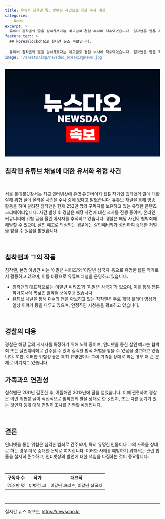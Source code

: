 ```yaml
---
title: 유튜버 침착맨 딸, 칼부림 사건으로 경찰 수사 예정
categories:
  - News
excerpt: >
  유튜버 침착맨의 딸을 살해하겠다는 예고글로 경찰 수사에 착수되었습니다. 침착맨은 웹툰 작가 이말년의 유튜브 채널이며, 9일 온라인커뮤니티에 살인 협박글을 올린 게시자를 경찰이 추적 중입니다. 협박죄나 살인예비죄로 징역이나 벌금형이 적용될 수 있습니다. 침착맨은 2011년 결혼해 2012년에 딸을 얻었으며, 이 사건과 무관한 딸 이소영은 방송에서 언급되었습니다.
feature_text: >
  ## koreablockchain 실시간 뉴스 속보입니다.

  유튜버 침착맨의 딸을 살해하겠다는 예고글로 경찰 수사에 착수되었습니다. 침착맨은 웹툰 작가 이말년의 유튜브 채널이며, 9일 온라인커뮤니티에 살인 협박글을 올린 게시자를 경찰이 추적 중입니다. 협박죄나 살인예비죄로 징역이나 벌금형이 적용될 수 있습니다. 침착맨은 2011년 결혼해 2012년에 딸을 얻었으며, 이 사건과 무관한 딸 이소영은 방송에서 언급되었습니다.
image: '/assets/img/newsdao_breakingnews.jpg'
---
```


<p><img src="/assets/img/newsdao_breakingnews.jpg" alt="koreablockchain 속보" /></p>

<h2 data-ke-size="size26">침착맨 유튜브 채널에 대한 유서화 위협 사건</h2>

<p data-ke-size="size16">&nbsp;</p>

<p>서울 동대문경찰서는 최근 인터넷상에 유명 유튜버이자 웹툰 작가인 침착맨의 딸에 대한 살해 위협 글이 올라온 사건을 수사 중에 있다고 밝혔습니다. 유튜브 채널을 통해 방송 활동을 하며 알려진 침착맨은 현재 252만 명의 구독자를 보유하고 있는 유명한 콘텐츠 크리에이터입니다. 사건 발생 후 경찰은 해당 사건에 대한 조사를 진행 중이며, 온라인 커뮤니티에 위협 글을 올린 게시자를 추적하고 있습니다. 경찰은 해당 사건이 협박죄에 해당할 수 있으며, 살인 예고로 의심되는 경우에는 살인예비죄가 성립하여 중대한 처벌을 받을 수 있음을 밝혔습니다.</p></p>

<p data-ke-size="size16">&nbsp;</p>

<h2 data-ke-size="size26">침착맨과 그의 작품</h2>

<p data-ke-size="size16">침착맨, 본명 이병건 씨는 ‘이말년 씨리즈’와 ‘이말년 삼국지’ 등으로 유명한 웹툰 작가로서 활동하고 있으며, 이를 바탕으로 유튜브 채널을 운영하고 있습니다.</p>

<ul>
<li>침착맨의 대표작으로는 ‘이말년 씨리즈’와 ‘이말년 삼국지’가 있으며, 이를 통해 웹툰 작가로서의 폭넓은 활약을 보여주고 있습니다.</li>
<li>유튜브 채널을 통해 다수의 팬을 확보하고 있는 침착맨은 주로 게임 플레이 영상과 일상 이야기 등을 다루고 있으며, 안정적인 시청층을 확보하고 있습니다.</li>
</ul>

<p data-ke-size="size16">&nbsp;</p>

<h2 data-ke-size="size26">경찰의 대응</h2>

<p data-ke-size="size16">경찰은 해당 글의 게시자를 특정하기 위해 노력 중이며, 인터넷을 통한 살인 예고는 협박죄 또는 살인예비죄로 간주될 수 있어 심각한 법적 처벌을 받을 수 있음을 경고하고 있습니다. 또한, 이러한 위협성 글은 특히 유명인이나 그의 가족을 상대로 하는 경우 더 큰 문제로 여겨지고 있습니다.</p>

<h2 data-ke-size="size26">가족과의 연관성</h2>

<p data-ke-size="size16">침착맨은 2011년 결혼한 후, 이듬해인 2012년에 딸을 얻었습니다. 이에 관련하여 경찰은 이번 위협성 글이 직접적으로 침착맨의 딸을 상대로 한 것인지, 또는 다른 동기가 있는 것인지 등에 대해 면밀히 조사를 진행할 예정입니다.</p>

<p data-ke-size="size16">&nbsp;</p>

<h2 data-ke-size="size26">결론</h2>

<p data-ke-size="size16">인터넷을 통한 위협은 심각한 범죄로 간주되며, 특히 유명한 인물이나 그의 가족을 상대로 하는 경우 더욱 중대한 문제로 여겨집니다. 이러한 사태를 예방하기 위해서는 관련 법률을 철저히 준수하고, 인터넷상의 발언에 대한 책임을 다짐하는 것이 중요합니다.</p>

<p data-ke-size="size16">&nbsp;</p>

<table>
<tbody>
<tr>
<td style="text-align: center; height: 17px;"><b>구독자 수</b></td>
<td style="text-align: center; height: 17px;"><b>작가</b></td>
<td style="text-align: center; height: 17px;"><b>대표작</b></td>
</tr>
<tr>
<td style="text-align: center; height: 17px;">252만 명</td>
<td style="text-align: center; height: 17px;">이병건 씨</td>
<td style="text-align: center; height: 17px;">이말년 씨리즈, 이말년 삼국지</td>
</tr>
</tbody>
</table>

<p data-ke-size="size16">&nbsp;</p>

<hr>
실시간 뉴스 속보는, <a href="https://newsdao.kr" rel="dofollow">https://newsdao.kr</a>


